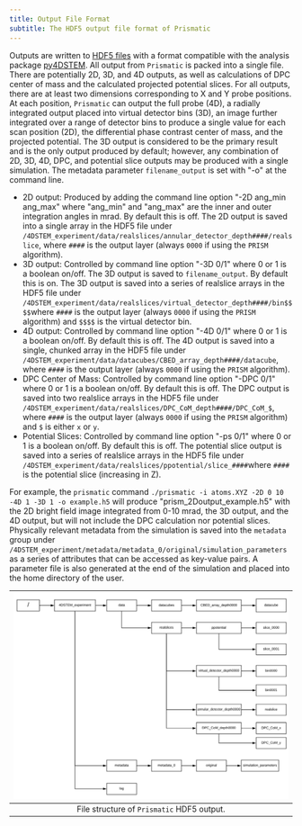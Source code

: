 ```yaml
---
title: Output File Format
subtitle: The HDF5 output file format of Prismatic
---
```




Outputs are written to [HDF5 files](https://www.hdfgroup.org/solutions/hdf5/) with a format compatible with the analysis package [py4DSTEM](https://www.github.com/py4DSTEM/py4DSTEM). All output from `Prismatic` is packed into a single file. There are potentially 2D, 3D, and 4D outputs, as well as calculations of DPC center of mass and the calculated projected potential slices. For all outputs, there are at least two dimensions corresponding to X and Y probe positions. At each position, `Prismatic` can output the full probe (4D), a radially integrated output placed into virtual detector bins (3D), an image further integrated over a range of detector bins to produce a single value for each scan position (2D), the differential phase contrast center of mass, and the projected potential. The 3D output is considered to be the primary result and is the only output produced by default; however, any combination of 2D, 3D, 4D, DPC, and potential slice outputs may be produced with a single simulation. The metadata parameter `filename_output` is set with "-o" at the command line.

* 2D output: Produced by adding the command line option "-2D ang\_min ang\_max" where "ang\_min" and "ang\_max" are the inner and outer integration angles in mrad. By default this is off. The 2D output is saved into a single array in the HDF5 file under `/4DSTEM_experiment/data/realslices/annular_detector_depth####/realslice`, where `####` is the output layer (always `0000` if using the `PRISM` algorithm).
* 3D output: Controlled by command line option "-3D 0/1" where 0 or 1 is a boolean on/off. The 3D output is saved to `filename_output`. By default this is on.  The 3D output is saved into a series of realslice arrays in the HDF5 file under `/4DSTEM_experiment/data/realslices/virtual_detector_depth####/bin$$$$`where `####` is the output layer (always `0000` if using the `PRISM` algorithm) and `$$$$` is the virtual detector bin.
* 4D output: Controlled by command line option "-4D 0/1" where 0 or 1 is a boolean on/off. By default this is off. The 4D output is saved into a single, chunked array in the HDF5 file under `/4DSTEM_experiment/data/datacubes/CBED_array_depth####/datacube`, where `####` is the output layer (always `0000` if using the `PRISM` algorithm).
* DPC Center of Mass: Controlled by command line option "-DPC 0/1" where 0 or 1 is a boolean on/off. By default this is off. The DPC output is saved into two realslice arrays in the HDF5 file under `/4DSTEM_experiment/data/realslices/DPC_CoM_depth####/DPC_CoM_$`, where `####` is the output layer (always `0000` if using the `PRISM` algorithm) and `$` is either `x` or `y`.
* Potential Slices: Controlled by command line option "-ps 0/1" where 0 or 1 is a boolean on/off. By default this is off. The potential slice output is saved into a series of realslice arrays  in the HDF5 file under `/4DSTEM_experiment/data/realslices/ppotential/slice_####`where `####` is the potential slice (increasing in Z).

For example, the `prismatic` command 
`./prismatic -i atoms.XYZ -2D 0 10 -4D 1 -3D 1 -o example.h5`
will produce "prism\_2Doutput\_example.h5" with the 2D bright field image integrated from 0-10 mrad, the 3D output, and the 4D output, but will not include the DPC calculation nor potential slices. Physically relevant metadata from the simulation is saved into the `metadata` group under `/4DSTEM_experiment/metadata/metadata_0/original/simulation_parameters` as a series of attributes that can be accessed as key-value pairs. A parameter file is also generated at the end of the simulation and placed into the home directory of the user. 

|![file_tree](img/fileTree.png)|
|:---:|
| File structure of `Prismatic` HDF5 output. |


